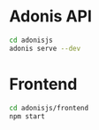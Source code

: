 # Adonis API

``` bash
cd adonisjs
adonis serve --dev
```

# Frontend

```bash
cd adonisjs/frontend
npm start
```
